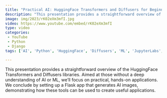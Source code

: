 ```yaml
---
title: "Practical AI: HuggingFace Transformers and Diffusers for Beginners"
description: "This presentation provides a straightforward overview of the HuggingFace Transformers and Diffusers libraries. Aimed at those without a deep understanding of AI or ML, we’ll focus on practical, hands-on applications. We conclude by setting up a Flask app that generates AI images, demonstrating how these tools can be used to create useful applications."
image: img/2023/rK02eXm3mfI.jpg
video: https://www.youtube.com/embed/rK02eXm3mfI
type: video
categories:
 - YouTube
 - Python
 - Django
tags: ['AI', 'Python', 'HuggingFace', 'Diffusers', 'ML', 'JupyterLabs', 'VS Code']

---
```


This presentation provides a straightforward overview of the HuggingFace Transformers and Diffusers libraries. Aimed at those without a deep understanding of AI or ML, we’ll focus on practical, hands-on applications. We conclude by setting up a Flask app that generates AI images, demonstrating how these tools can be used to create useful applications.
